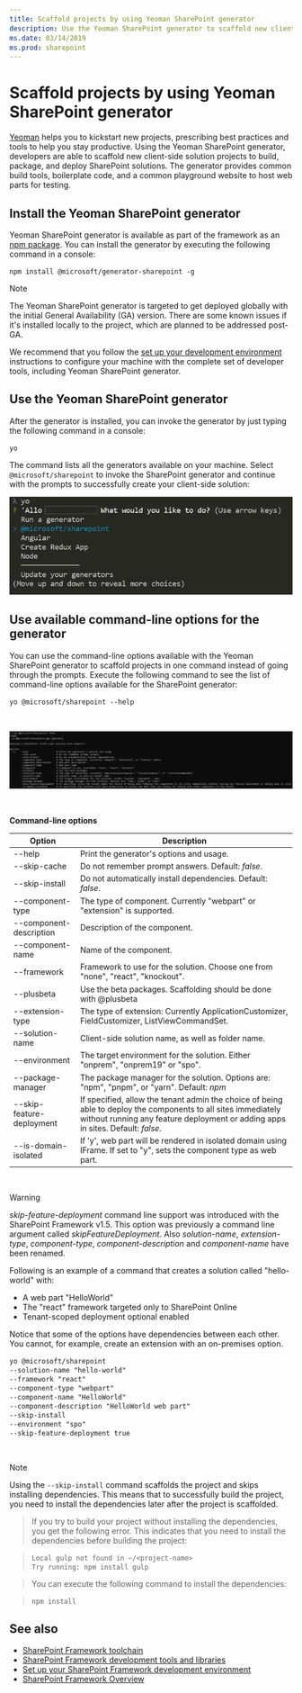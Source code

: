```yaml
---
title: Scaffold projects by using Yeoman SharePoint generator
description: Use the Yeoman SharePoint generator to scaffold new client-side solution projects to build, package, and deploy SharePoint solutions.
ms.date: 03/14/2019
ms.prod: sharepoint
---
```


# Scaffold projects by using Yeoman SharePoint generator

[Yeoman](http://yeoman.io/) helps you to kickstart new projects, prescribing best practices and tools to help you stay productive. Using the Yeoman SharePoint generator, developers are able to scaffold new client-side solution projects to build, package, and deploy SharePoint solutions. The generator provides common build tools, boilerplate code, and a common playground website to host web parts for testing.

## Install the Yeoman SharePoint generator

Yeoman SharePoint generator is available as part of the framework as an [npm package](https://www.npmjs.com/package/@microsoft/generator-sharepoint). You can install the generator by executing the following command in a console:

```
npm install @microsoft/generator-sharepoint -g
```

> [!NOTE] 
> The Yeoman SharePoint generator is targeted to get deployed globally with the initial General Availability (GA) version. There are some known issues if it's installed locally to the project, which are planned to be addressed post-GA.

We recommend that you follow the [set up your development environment](../set-up-your-development-environment.md) instructions to configure your machine with the complete set of developer tools, including Yeoman SharePoint generator. 

## Use the Yeoman SharePoint generator

After the generator is installed, you can invoke the generator by just typing the following command in a console:

```
yo
```

The command lists all the generators available on your machine. Select `@microsoft/sharepoint` to invoke the SharePoint generator and continue with the prompts to successfully create your client-side solution:

![Yeoman SharePoint generator](../../images/yeoman-sp-generator.png)


## Use available command-line options for the generator

You can use the command-line options available with the Yeoman SharePoint generator to scaffold projects in one command instead of going through the prompts. Execute the following command to see the list of command-line options available for the SharePoint generator:

```
yo @microsoft/sharepoint --help
```

<br/>

![Yeoman SharePoint generator command line options](../../images/yeoman-sp-cmdline-options.png)

<br/>

**Command-line options**

Option | Description 
-----|------
--help|Print the generator's options and usage.
--skip-cache|Do not remember prompt answers. Default: *false*.
--skip-install|Do not automatically install dependencies. Default: *false*.
--component-type|The type of component. Currently "webpart" or "extension" is supported.
--component-description|Description of the component.
--component-name|Name of the component.
--framework|Framework to use for the solution. Choose one from "none", "react", "knockout".
--plusbeta| Use the beta packages. Scaffolding should be done with @plusbeta
--extension-type|The type of extension: Currently ApplicationCustomizer, FieldCustomizer, ListViewCommandSet.
--solution-name|Client-side solution name, as well as folder name.
--environment|The target environment for the solution. Either "onprem", "onprem19" or "spo".
--package-manager|The package manager for the solution. Options are: "npm", "pnpm", or "yarn". Default: *npm*
--skip-feature-deployment|If specified, allow the tenant admin the choice of being able to deploy the components to all sites immediately without running any feature deployment or adding apps in sites. Default: *false*.
--is-domain-isolated|If 'y', web part will be rendered in isolated domain using IFrame. If set to "y", sets the component type as web part.

<br/>


> [!WARNING]
> *skip-feature-deployment* command line support was introduced with the SharePoint Framework v1.5. This option was previously a command line argument called *skipFeatureDeployment*. Also *solution-name*, *extension-type*, *component-type*, *component-description* and *component-name* have been renamed.

Following is an example of a command that creates a solution called "hello-world" with:
- A web part "HelloWorld" 
- The "react" framework targeted only to SharePoint Online 
- Tenant-scoped deployment optional enabled

Notice that some of the options have dependencies between each other. You cannot, for example, create an extension with an on-premises option.

```
yo @microsoft/sharepoint 
--solution-name "hello-world" 
--framework "react" 
--component-type "webpart" 
--component-name "HelloWorld" 
--component-description "HelloWorld web part" 
--skip-install 
--environment "spo" 
--skip-feature-deployment true
```

<br/>

> [!NOTE]
> Using the `--skip-install` command scaffolds the project and skips installing dependencies. This means that to successfully build the project, you need to install the dependencies later after the project is scaffolded. 

> If you try to build your project without installing the dependencies, you get the following error. This indicates that you need to install the dependencies before building the project:

> ```
> Local gulp not found in ~/<project-name>
> Try running: npm install gulp
> ```

> You can execute the following command to install the dependencies:

> ```
> npm install
> ```


## See also

- [SharePoint Framework toolchain](sharepoint-framework-toolchain.md)
- [SharePoint Framework development tools and libraries](../tools-and-libraries.md)
- [Set up your SharePoint Framework development environment](../set-up-your-development-environment.md)
- [SharePoint Framework Overview](../sharepoint-framework-overview.md)
